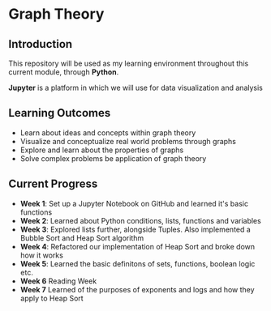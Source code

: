 # Graph Theory

## Introduction
This repository will be used as my learning environment throughout this current module, through **Python**. 

**Jupyter** is a platform in which we will use for data visualization and analysis 

## Learning Outcomes
- Learn about ideas and concepts within graph theory
- Visualize and conceptualize real world problems through graphs
- Explore and learn about the properties of graphs
- Solve complex problems be application of graph theory 

## Current Progress
- **Week 1**: Set up a Jupyter Notebook on GitHub and learned it's basic functions
- **Week 2**: Learned about Python conditions, lists, functions and variables
- **Week 3**: Explored lists further, alongside Tuples. Also implemented a Bubble Sort and Heap Sort algorithm
- **Week 4**: Refactored our implementation of Heap Sort and broke down how it works
- **Week 5**: Learned the basic definitons of sets, functions, boolean logic etc.
- **Week 6** Reading Week
- **Week 7** Learned of the purposes of exponents and logs and how they apply to Heap Sort
